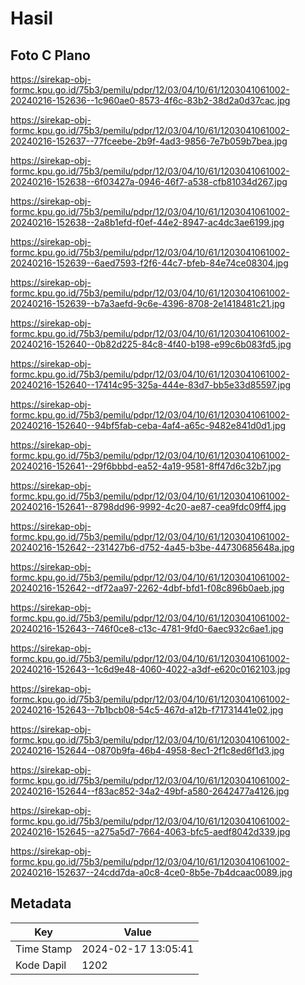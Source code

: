 # Hasil

## Foto C Plano

https://sirekap-obj-formc.kpu.go.id/75b3/pemilu/pdpr/12/03/04/10/61/1203041061002-20240216-152636--1c960ae0-8573-4f6c-83b2-38d2a0d37cac.jpg

https://sirekap-obj-formc.kpu.go.id/75b3/pemilu/pdpr/12/03/04/10/61/1203041061002-20240216-152637--77fceebe-2b9f-4ad3-9856-7e7b059b7bea.jpg

https://sirekap-obj-formc.kpu.go.id/75b3/pemilu/pdpr/12/03/04/10/61/1203041061002-20240216-152638--6f03427a-0946-46f7-a538-cfb81034d267.jpg

https://sirekap-obj-formc.kpu.go.id/75b3/pemilu/pdpr/12/03/04/10/61/1203041061002-20240216-152638--2a8b1efd-f0ef-44e2-8947-ac4dc3ae6199.jpg

https://sirekap-obj-formc.kpu.go.id/75b3/pemilu/pdpr/12/03/04/10/61/1203041061002-20240216-152639--6aed7593-f2f6-44c7-bfeb-84e74ce08304.jpg

https://sirekap-obj-formc.kpu.go.id/75b3/pemilu/pdpr/12/03/04/10/61/1203041061002-20240216-152639--b7a3aefd-9c6e-4396-8708-2e1418481c21.jpg

https://sirekap-obj-formc.kpu.go.id/75b3/pemilu/pdpr/12/03/04/10/61/1203041061002-20240216-152640--0b82d225-84c8-4f40-b198-e99c6b083fd5.jpg

https://sirekap-obj-formc.kpu.go.id/75b3/pemilu/pdpr/12/03/04/10/61/1203041061002-20240216-152640--17414c95-325a-444e-83d7-bb5e33d85597.jpg

https://sirekap-obj-formc.kpu.go.id/75b3/pemilu/pdpr/12/03/04/10/61/1203041061002-20240216-152640--94bf5fab-ceba-4af4-a65c-9482e841d0d1.jpg

https://sirekap-obj-formc.kpu.go.id/75b3/pemilu/pdpr/12/03/04/10/61/1203041061002-20240216-152641--29f6bbbd-ea52-4a19-9581-8ff47d6c32b7.jpg

https://sirekap-obj-formc.kpu.go.id/75b3/pemilu/pdpr/12/03/04/10/61/1203041061002-20240216-152641--8798dd96-9992-4c20-ae87-cea9fdc09ff4.jpg

https://sirekap-obj-formc.kpu.go.id/75b3/pemilu/pdpr/12/03/04/10/61/1203041061002-20240216-152642--231427b6-d752-4a45-b3be-44730685648a.jpg

https://sirekap-obj-formc.kpu.go.id/75b3/pemilu/pdpr/12/03/04/10/61/1203041061002-20240216-152642--df72aa97-2262-4dbf-bfd1-f08c896b0aeb.jpg

https://sirekap-obj-formc.kpu.go.id/75b3/pemilu/pdpr/12/03/04/10/61/1203041061002-20240216-152643--746f0ce8-c13c-4781-9fd0-6aec932c6ae1.jpg

https://sirekap-obj-formc.kpu.go.id/75b3/pemilu/pdpr/12/03/04/10/61/1203041061002-20240216-152643--1c6d9e48-4060-4022-a3df-e620c0162103.jpg

https://sirekap-obj-formc.kpu.go.id/75b3/pemilu/pdpr/12/03/04/10/61/1203041061002-20240216-152643--7b1bcb08-54c5-467d-a12b-f71731441e02.jpg

https://sirekap-obj-formc.kpu.go.id/75b3/pemilu/pdpr/12/03/04/10/61/1203041061002-20240216-152644--0870b9fa-46b4-4958-8ec1-2f1c8ed6f1d3.jpg

https://sirekap-obj-formc.kpu.go.id/75b3/pemilu/pdpr/12/03/04/10/61/1203041061002-20240216-152644--f83ac852-34a2-49bf-a580-2642477a4126.jpg

https://sirekap-obj-formc.kpu.go.id/75b3/pemilu/pdpr/12/03/04/10/61/1203041061002-20240216-152645--a275a5d7-7664-4063-bfc5-aedf8042d339.jpg

https://sirekap-obj-formc.kpu.go.id/75b3/pemilu/pdpr/12/03/04/10/61/1203041061002-20240216-152637--24cdd7da-a0c8-4ce0-8b5e-7b4dcaac0089.jpg


## Metadata

| Key        | Value               |
| ---------- | ------------------- |
| Time Stamp | 2024-02-17 13:05:41 |
| Kode Dapil | 1202                |



